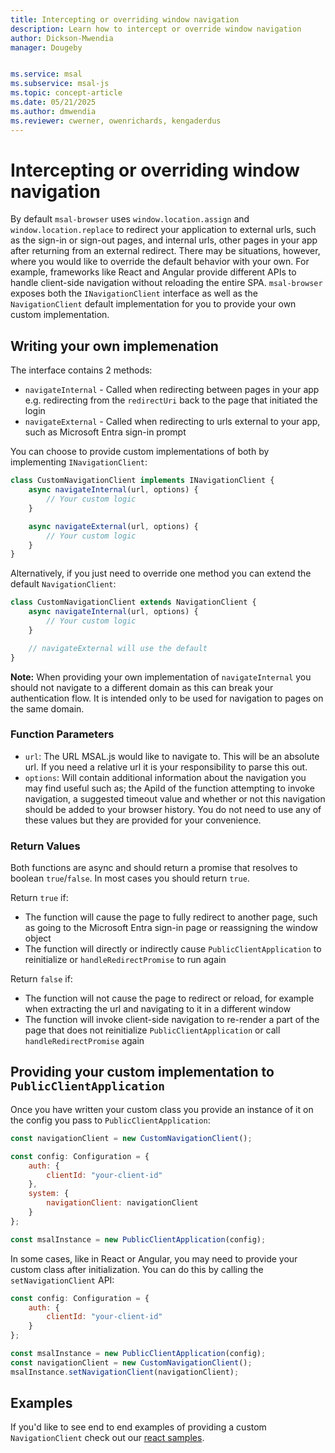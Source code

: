 ```yaml
---
title: Intercepting or overriding window navigation
description: Learn how to intercept or override window navigation
author: Dickson-Mwendia
manager: Dougeby


ms.service: msal
ms.subservice: msal-js
ms.topic: concept-article
ms.date: 05/21/2025
ms.author: dmwendia
ms.reviewer: cwerner, owenrichards, kengaderdus
---
```

# Intercepting or overriding window navigation

By default `msal-browser` uses `window.location.assign` and `window.location.replace` to redirect your application to external urls, such as the sign-in or sign-out pages, and internal urls, other pages in your app after returning from an external redirect. There may be situations, however, where you would like to override the default behavior with your own. For example, frameworks like React and Angular provide different APIs to handle client-side navigation without reloading the entire SPA. `msal-browser` exposes both the `INavigationClient` interface as well as the `NavigationClient` default implementation for you to provide your own custom implementation.

## Writing your own implemenation

The interface contains 2 methods:

- `navigateInternal` - Called when redirecting between pages in your app e.g. redirecting from the `redirectUri` back to the page that initiated the login
- `navigateExternal` - Called when redirecting to urls external to your app, such as Microsoft Entra sign-in prompt

You can choose to provide custom implementations of both by implementing `INavigationClient`:

```javascript
class CustomNavigationClient implements INavigationClient {
    async navigateInternal(url, options) {
        // Your custom logic
    }

    async navigateExternal(url, options) {
        // Your custom logic
    }
}
```

Alternatively, if you just need to override one method you can extend the default `NavigationClient`:

```javascript
class CustomNavigationClient extends NavigationClient {
    async navigateInternal(url, options) {
        // Your custom logic
    }

    // navigateExternal will use the default
}
```

**Note:** When providing your own implementation of `navigateInternal` you should not navigate to a different domain as this can break your authentication flow. It is intended only to be used for navigation to pages on the same domain.

### Function Parameters

- `url`: The URL MSAL.js would like to navigate to. This will be an absolute url. If you need a relative url it is your responsibility to parse this out.
- `options`: Will contain additional information about the navigation you may find useful such as; the ApiId of the function attempting to invoke navigation, a suggested timeout value and whether or not this navigation should be added to your browser history. You do not need to use any of these values but they are provided for your convenience.

### Return Values

Both functions are async and should return a promise that resolves to boolean `true`/`false`. In most cases you should return `true`.

Return `true` if:

- The function will cause the page to fully redirect to another page, such as going to the Microsoft Entra sign-in page or reassigning the window object
- The function will directly or indirectly cause `PublicClientApplication` to reinitialize or `handleRedirectPromise` to run again

Return `false` if:

- The function will not cause the page to redirect or reload, for example when extracting the url and navigating to it in a different window
- The function will invoke client-side navigation to re-render a part of the page that does not reinitialize `PublicClientApplication` or call `handleRedirectPromise` again

## Providing your custom implementation to `PublicClientApplication`

Once you have written your custom class you provide an instance of it on the config you pass to `PublicClientApplication`:

```javascript
const navigationClient = new CustomNavigationClient();

const config: Configuration = {
    auth: {
        clientId: "your-client-id"
    },
    system: {
        navigationClient: navigationClient
    }
};

const msalInstance = new PublicClientApplication(config);
```

In some cases, like in React or Angular, you may need to provide your custom class after initialization. You can do this by calling the `setNavigationClient` API:

```javascript
const config: Configuration = {
    auth: {
        clientId: "your-client-id"
    }
};

const msalInstance = new PublicClientApplication(config);
const navigationClient = new CustomNavigationClient();
msalInstance.setNavigationClient(navigationClient);
```

## Examples

If you'd like to see end to end examples of providing a custom `NavigationClient` check out our [react samples](https://github.com/AzureAD/microsoft-authentication-library-for-js/tree/dev/samples/msal-react-samples).
